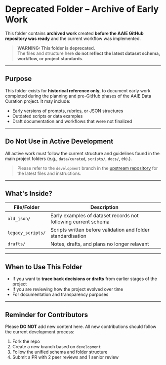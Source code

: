 # Deprecated Folder – Archive of Early Work

This folder contains **archived work** created **before the AAIE GitHub repository was ready** and the current workflow was implemented.

> **WARNING: This folder is deprecated.**  
> The files and structure here **do not reflect the latest dataset schema, workflow, or project standards**.

---

## Purpose

This folder exists for **historical reference only**, to document early work completed during the planning and pre-GitHub phases of the AAIE Data Curation project. It may include:

- Early versions of prompts, rubrics, or JSON structures
- Outdated scripts or data examples
- Draft documentation and workflows that were not finalized

---

## Do Not Use in Active Development

All active work must follow the current structure and guidelines found in the main project folders (e.g., `data/curated`, `scripts/`, `docs/`, etc.).

> Please refer to the `development` branch in the [upstream repository](https://github.com/InnovAIte-Deakin/aaie-Data-Hub/tree/development) for the latest files and instructions.

---

## What's Inside?

| File/Folder | Description |
|-------------|-------------|
| `old_json/` | Early examples of dataset records not following current schema |
| `legacy_scripts/` | Scripts written before validation and folder standardisation |
| `drafts/` | Notes, drafts, and plans no longer relavant |

---

## When to Use This Folder

- If you want to **trace back decisions or drafts** from earlier stages of the project
- If you are reviewing how the project evolved over time
- For documentation and transparency purposes

---

## Reminder for Contributors

Please **DO NOT** add new content here. All new contributions should follow the current development process:
1. Fork the repo
2. Create a new branch based on `development`
3. Follow the unified schema and folder structure
4. Submit a PR with 2 peer reviews and 1 senior review

